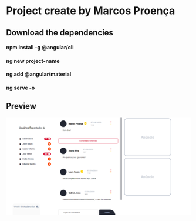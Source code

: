 # Project create by Marcos Proença

## Download the dependencies

#### npm install -g @angular/cli

#### ng new project-name

#### ng add @angular/material

#### ng serve -o

## Preview

![alt](./img/layout.png)
